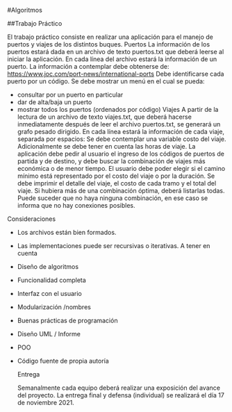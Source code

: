 #Algoritmos

##Trabajo Práctico

El trabajo práctico consiste en realizar una aplicación para el manejo de puertos y viajes de los
distintos buques.
Puertos
La información de los puertos estará dada en un archivo de texto puertos.txt que deberá leerse
al iniciar la aplicación. En cada línea del archivo estará la información de un puerto. La
información a contemplar debe obtenerse de:
https://www.joc.com/port-news/international-ports
Debe identificarse cada puerto por un código. Se debe mostrar un menú en el cual se pueda:
- consultar por un puerto en particular
- dar de alta/baja un puerto
- mostrar todos los puertos (ordenados por código)
  Viajes
  A partir de la lectura de un archivo de texto viajes.txt, que deberá hacerse inmediatamente
  después de leer el archivo puertos.txt, se generará un grafo pesado dirigido.
  En cada línea estará la información de cada viaje, separada por espacios:
  Se debe contemplar una variable costo del viaje.
  Adicionalmente se debe tener en cuenta las horas de viaje.
  La aplicación debe pedir al usuario el ingreso de los códigos de puertos de partida y de destino,
  y debe buscar la combinación de viajes más económica o de menor tiempo. El usuario debe
  poder elegir si el camino mínimo está representado por el costo del viaje o por la duración.
  Se debe imprimir el detalle del viaje, el costo de cada tramo y el total del viaje. Si hubiera más
  de una combinación óptima, deberá listarlas todas. Puede suceder que no haya ninguna
  combinación, en ese caso se informa que no hay conexiones posibles.
  
Consideraciones
- Los archivos están bien formados.
- Las implementaciones puede ser recursivas o iterativas.
  A tener en cuenta
- Diseño de algoritmos
- Funcionalidad completa
- Interfaz con el usuario
- Modularización /nombres
- Buenas prácticas de programación
- Diseño UML / Informe
- POO
- Código fuente de propia autoría

  
  Entrega
  
  Semanalmente cada equipo deberá realizar una exposición del avance del proyecto.
  La entrega final y defensa (individual) se realizará el día 17 de noviembre 2021.